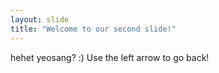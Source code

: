 ```yaml
---
layout: slide
title: "Welcome to our second slide!"
---
```

hehet yeosang? :)
Use the left arrow to go back!
